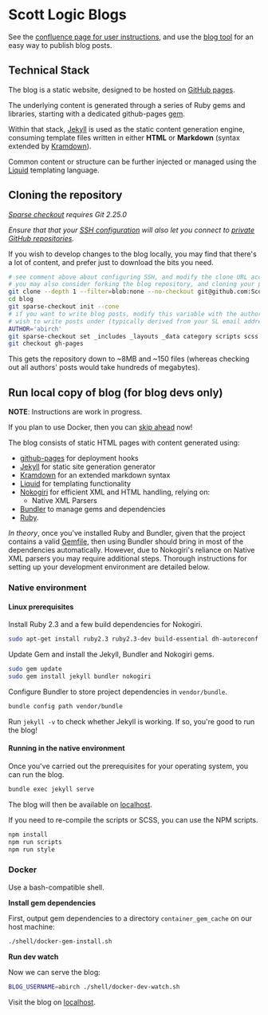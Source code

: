 # Scott Logic Blogs

See the [confluence page for user instructions][confluence-getting-started],
and use the [blog tool][blog-tool-endpoint] for an easy way to publish blog posts.

## Technical Stack

The blog is a static website, designed to be hosted on [GitHub pages][github-pages].

The underlying content is generated through a series of Ruby gems and libraries, starting with a dedicated github-pages [gem][ruby-github-pages].

Within that stack, [Jekyll][jekyll-docs] is used as the static content generation engine,
consuming template files written in either **HTML** or **Markdown** (syntax extended by [Kramdown][kramdown-syntax]).

Common content or structure can be further injected or managed using the [Liquid][ruby-liquid] templating language.

## Cloning the repository

_[Sparse checkout][sparse-checkout-guide] requires Git 2.25.0_

_Ensure that that your [SSH configuration][github-ssh] will also let you connect to [private GitHub repositories][github-ssh-multiple-accounts]._

If you wish to develop changes to the blog locally, you may find that there's a lot of content, and prefer just to download the bits you need.

```bash
# see comment above about configuring SSH, and modify the clone URL accordingly to use the correct SSH identity
# you may also consider forking the blog repository, and cloning your personal fork instead
git clone --depth 1 --filter=blob:none --no-checkout git@github.com:ScottLogic/blog.git
cd blog
git sparse-checkout init --cone
# if you want to write blog posts, modify this variable with the author name you
# wish to write posts under (typically derived from your SL email address)
AUTHOR='abirch'
git sparse-checkout set _includes _layouts _data category scripts scss assets "$AUTHOR"
git checkout gh-pages
```

This gets the repository down to ~8MB and ~150 files (whereas checking out all authors' posts would take hundreds of megabytes).

## Run local copy of blog (for blog devs only)

__NOTE__: Instructions are work in progress.

If you plan to use Docker, then you can [skip ahead][install-docker] now!

The blog consists of static HTML pages with content generated using:
- [github-pages][ruby-github-pages] for deployment hooks
- [Jekyll][jekyll-docs] for static site generation generator
- [Kramdown][kramdown-syntax] for an extended markdown syntax
- [Liquid][ruby-liquid] for templating functionality
- [Nokogiri][ruby-nokogiri] for efficient XML and HTML handling, relying on:
  - Native XML Parsers
- [Bundler][ruby-bundler] to manage gems and dependencies
- [Ruby][ruby-downloads].

_In theory_, once you've installed Ruby and Bundler,
given that the project contains a valid [Gemfile][project-gemfile],
then using Bundler should bring in most of the dependencies automatically.
However, due to Nokogiri's reliance on Native XML parsers you may require additional steps.
Thorough instructions for setting up your development environment are detailed below.

### Native environment

#### Linux prerequisites

Install Ruby 2.3 and a few build dependencies for Nokogiri.

```bash
sudo apt-get install ruby2.3 ruby2.3-dev build-essential dh-autoreconf libxslt-dev libxml2-dev zlib1g-dev
```

Update Gem and install the Jekyll, Bundler and Nokogiri gems.

```bash
sudo gem update
sudo gem install jekyll bundler nokogiri
```

Configure Bundler to store project dependencies in `vendor/bundle`.

```bash
bundle config path vendor/bundle
```

Run `jekyll -v` to check whether Jekyll is working. If so, you're good to run the blog!

#### Running in the native environment

Once you've carried out the prerequisites for your operating system, you can run the blog.

```bash
bundle exec jekyll serve
```

The blog will then be available on [localhost][localhost].

If you need to re-compile the scripts or SCSS, you can use the NPM scripts.

```bash
npm install
npm run scripts
npm run style
```

### Docker

Use a bash-compatible shell.

**Install gem dependencies**

First, output gem dependencies to a directory `container_gem_cache` on our host machine:

```bash
./shell/docker-gem-install.sh
```

**Run dev watch**

Now we can serve the blog:

```bash
BLOG_USERNAME=abirch ./shell/docker-dev-watch.sh
```

Visit the blog on [localhost][localhost].

[confluence-getting-started]: https://scottlogic.atlassian.net/wiki/spaces/INT/pages/3577479175/Getting+started+with+the+Scott+Logic+blog
[blog-tool-endpoint]: https://cz90l8ad7e.execute-api.eu-west-2.amazonaws.com/production/
[sparse-checkout-guide]: https://github.blog/2020-01-17-bring-your-monorepo-down-to-size-with-sparse-checkout/#sparse-checkout-and-partial-clones
[github-ssh]: https://docs.github.com/en/authentication/connecting-to-github-with-ssh
[github-ssh-multiple-accounts]: https://gist.github.com/oanhnn/80a89405ab9023894df7

[github-pages]: https://pages.github.com/
[github-pages-docs]: https://docs.github.com/en/pages
[jekyll-docs]: https://jekyllrb.com/docs/
[kramdown-syntax]: https://kramdown.gettalong.org/syntax.html
[localhost]: http://localhost:4000
[ruby-github-pages]: https://rubygems.org/gems/github-pages
[ruby-bundler]: https://bundler.io/
[ruby-nokogiri]: https://nokogiri.org/
[ruby-liquid]: https://shopify.github.io/liquid/
[ruby-downloads]: https://www.ruby-lang.org/en/downloads/
[project-gemfile]: Gemfile
[install-docker]: #docker

